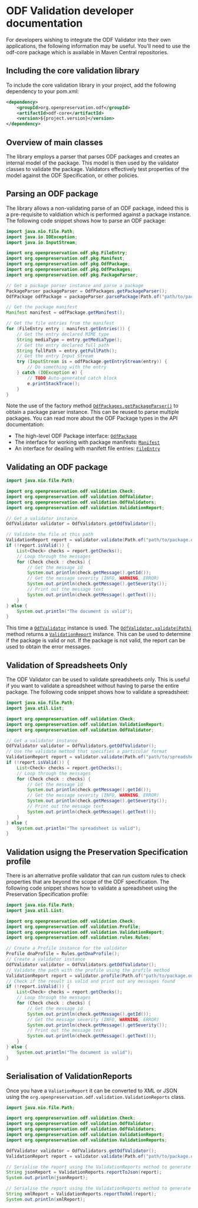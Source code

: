 # ODF Validation developer documentation

For developers wishing to integrate the ODF Validator into their own applications, the following information may be useful. You'll need to use the odf-core package which is available in Maven Central repositories.

## Including the core validation library

To include the core validation library in your project, add the following dependency to your pom.xml:

```xml
<dependency>
    <groupId>org.openpreservation.odf</groupId>
    <artifactId>odf-core</artifactId>
    <version>${project.version}</version>
</dependency>
```

## Overview of main classes

The library employs a parser that parses ODF packages and creates an internal model of the package. This model is then used by the validator classes to validate the package. Validators effectively test properties of the model against the ODF Specification, or other policies.

## Parsing an ODF package

The library allows a non-validating parse of an ODF package, indeed this is a pre-requisite to valdiation which is performed against a package instance. The following code snippet shows how to parse an ODF package:

```java
import java.nio.file.Path;
import java.io.IOException;
import java.io.InputStream;

import org.openpreservation.odf.pkg.FileEntry;
import org.openpreservation.odf.pkg.Manifest;
import org.openpreservation.odf.pkg.OdfPackage;
import org.openpreservation.odf.pkg.OdfPackages;
import org.openpreservation.odf.pkg.PackageParser;

// Get a package parser instance and parse a package
PackageParser packageParser = OdfPackages.getPackageParser();
OdfPackage odfPackage = packageParser.parsePackage(Path.of("path/to/package.ods"));

// Get the package manifest
Manifest manifest = odfPackage.getManifest();

// Get the file entries from the manifest
for (FileEntry entry : manifest.getEntries()) {
    // Get the entry declared MIME type
    String mediaType = entry.getMediaType();
    // Get the entry declared full path
    String fullPath = entry.getFullPath();
    // Get the entry Input Stream
    try (InputStream is = odfPackage.getEntryStream(entry)) {
        // Do something with the entry
    } catch (IOException e) {
        // TODO Auto-generated catch block
        e.printStackTrace();
    }
}
```

Note the use of the factory method [`OdfPackages.getPackageParser()`](site/apidocs/org/openpreservation/odf/pkg/OdfPackages.html#getPackageParser()) to obtain a package parser instance. This can be reused to parse multiple packages. You can read more about the ODF Package types in the API documentation:

* The high-level ODF Package interface: [`OdfPackage`](site/apidocs/org/openpreservation/odf/pkg/OdfPackage.html)
* The interface for working with package manifests: [`Manifest`](site/apidocs/org/openpreservation/odf/pkg/Manifest.html)
* An interface for deailing with manifett file entries: [`FileEntry`](site/apidocs/org/openpreservation/odf/pkg/FileEntry.html)

## Validating an ODF package

```java
import java.nio.file.Path;

import org.openpreservation.odf.validation.Check;
import org.openpreservation.odf.validation.OdfValidator;
import org.openpreservation.odf.validation.OdfValidators;
import org.openpreservation.odf.validation.ValidationReport;

// Get a validator instance
OdfValidator validator = OdfValidators.getOdfValidator();

// Validate the file at this path
ValidationReport report = validator.validate(Path.of("path/to/package.ods"));
if (!report.isValid()) {
    List<Check> checks = report.getChecks();
    // Loop through the messages
    for (Check check : checks) {
        // Get the message id
        System.out.println(check.getMessage().getId());
        // Get the message severity (INFO, WARNING, ERROR)
        System.out.println(check.getMessage().getSeverity());
        // Print out the message text
        System.out.println(check.getMessage().getText());
    }
} else {
    System.out.println("The document is valid");
}
```

This time a [`OdfValidator`](site/apidocs/org/openpreservation/odf/validation/OdfValidator.html) instance is used. The [`OdfValidator.validate(Path)`](site/apidocs/org/openpreservation/odf/validation/OdfValidator.html#validate(java.nio.file.Path)) method returns a [`ValidationReport`](site/apidocs/org/openpreservation/odf/validation/ValidationReport.html) instance. This can be used to determine if the package is valid or not. If the package is not valid, the report can be used to obtain the error messages.

## Validation of Spreadsheets Only

The ODF Validator can be used to validate spreadsheets only. This is useful if you want to validate a spreadsheet without having to parse the entire package. The following code snippet shows how to validate a spreadsheet:

```java
import java.nio.file.Path;
import java.util.List;

import org.openpreservation.odf.validation.Check;
import org.openpreservation.odf.validation.ValidationReport;
import org.openpreservation.odf.validation.OdfValidator;

// Get a validator instance
OdfValidator validator = OdfValidators.getOdfValidator();
// Use the validate method that specifies a particular format
ValidationReport report = validator.validate(Path.of("path/to/spreadsheet.ods"), Formats.ODS);
if (!report.isValid()) {
    List<Check> checks = report.getChecks();
    // Loop through the messages
    for (Check check : checks) {
        // Get the message id
        System.out.println(check.getMessage().getId());
        // Get the message severity (INFO, WARNING, ERROR)
        System.out.println(check.getMessage().getSeverity());
        // Print out the message text
        System.out.println(check.getMessage().getText());
    }
} else {
    System.out.println("The spreadsheet is valid");
}
```

## Validation usigng the Preservation Specification profile

There is an alternative profile validator that can run custom rules to check properties that are beyond the scope of the ODF specification. The following code snippet shows how to validate a spreadsheet using the Preservation Specification profile:

```java
import java.nio.file.Path;
import java.util.List;

import org.openpreservation.odf.validation.Check;
import org.openpreservation.odf.validation.Profile;
import org.openpreservation.odf.validation.ValidationReport;
import org.openpreservation.odf.validation.rules.Rules;

// Create a Profile instance for the validator
Profile dnaProfile = Rules.getDnaProfile();
// Create a validator instance
OdfValidator validator = OdfValidators.getOdfValidator();
// Validate the path with the profile using the profile method
ValidationReport report = validator.profile(Path.of("path/to/package.ods"), dnaProfile);
// Check if the result is valid and print out any messages found
if (!report.isValid()) {
    List<Check> checks = report.getChecks();
    // Loop through the messages
    for (Check check : checks) {
        // Get the message id
        System.out.println(check.getMessage().getId());
        // Get the message severity (INFO, WARNING, ERROR)
        System.out.println(check.getMessage().getSeverity());
        // Print out the message text
        System.out.println(check.getMessage().getText());
    }
} else {
    System.out.println("The document is valid");
}
```

## Serialisation of ValidationReports

Once you have a `ValiationReport` it can be converted to XML or JSON using the `org.openpreservation.odf.validation.ValidationReports` class.

```java
import java.nio.file.Path;

import org.openpreservation.odf.validation.Check;
import org.openpreservation.odf.validation.OdfValidator;
import org.openpreservation.odf.validation.OdfValidators;
import org.openpreservation.odf.validation.ValidationReport;
import org.openpreservation.odf.validation.ValidationReports;

OdfValidator validator = OdfValidators.getOdfValidator();
ValidationReport report = validator.validate(Path.of("path/to/package.ods"));

// Serialise the report using the ValidationReports method to generate a JSON string and output it
String jsonReport = ValidationReports.reportToJson(report);
System.out.println(jsonReport);

// Serialise the report using the ValidationReports method to generate an XML string and output it
String xmlReport = ValidationReports.reportToXml(report);
System.out.println(xmlReport);
```
